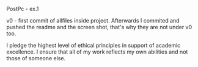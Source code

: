 PostPc - ex.1

v0 - first commit of allfiles inside project.
Afterwards I commited and pushed the readme and the screen shot, that's why they are not under v0 too.


I pledge the highest level of ethical principles in support of academic excellence.
I ensure that all of my work reflects my own abilities and not those of someone else.

